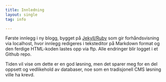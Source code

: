 ```yaml
---
title: Innledning
layout: single
tag: info

---
```

Første innlegg i ny blogg, bygget på [Jekyll/Ruby](https://jekyllrb.com) som gir forhåndsvisning via localhost, hvor innlegg redigeres i teksteditor på Markdown format og den ferdige HTML-koden lastes opp via ftp. Alle endringer blir logget i et Github repo.

Tiden vil vise om dette er en god løsning, men det sparer meg for en del oppsett og vedlikehold av databaser, noe som en tradisjonell CMS løsning ville ha krevd.  


